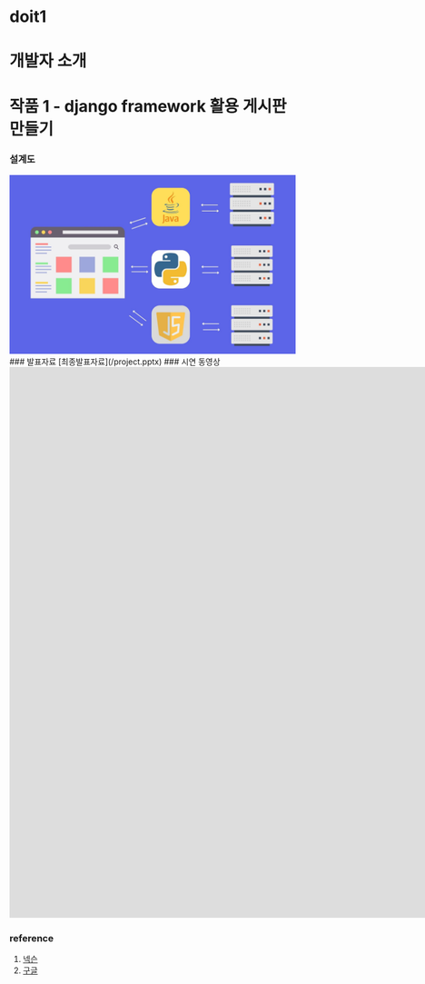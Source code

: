 # doit1
# 개발자 소개
# 작품 1 - django framework 활용 게시판 만들기
### 설계도
<img src = "archi.jpg" />
### 발표자료
[최종발표자료](/project.pptx)
### 시연 동영상
<iframe width="1724" height="970" src="https://www.youtube.com/embed/8DcrMJ4_7Uc?list=RD8DcrMJ4_7Uc" title="여름이니까 시원하고 청량한 노래로 기분 업☀️🌊 𝗦𝘂𝗺𝗺𝗲𝗿 𝗽𝗼𝗽" frameborder="0" allow="accelerometer; autoplay; clipboard-write; encrypted-media; gyroscope; picture-in-picture; web-share" referrerpolicy="strict-origin-when-cross-origin" allowfullscreen></iframe>

### reference
1. [넥슨](https://fconline.nexon.com/main/index)
2. [구글](https://www.google.com)
